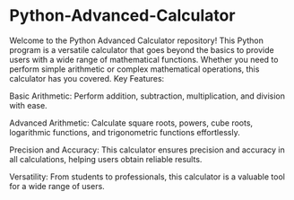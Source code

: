 # Python-Advanced-Calculator
Welcome to the Python Advanced Calculator repository! This Python program is a versatile calculator that goes beyond the basics to provide users with a wide range of mathematical functions. Whether you need to perform simple arithmetic or complex mathematical operations, this calculator has you covered.
Key Features:

Basic Arithmetic: Perform addition, subtraction, multiplication, and division with ease.

Advanced Arithmetic: Calculate square roots, powers, cube roots, logarithmic functions, and trigonometric functions effortlessly.

Precision and Accuracy: This calculator ensures precision and accuracy in all calculations, helping users obtain reliable results.

Versatility: From students to professionals, this calculator is a valuable tool for a wide range of users.




